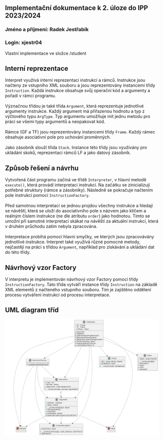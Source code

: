 ## Implementační dokumentace k 2. úloze do IPP 2023/2024
### Jméno a příjmení: Radek Jestřabík
### Login: xjestr04
Vlastní implementace ve složce /student

## Interní reprezentace

Interpret využívá interní reprezentaci instrukcí a rámců. Instrukce jsou načteny ze vstupního XML souboru a jsou reprezentovány instancemi třídy `Instruction`. Každá instrukce obsahuje svůj operační kód a argumenty a pořadí v rámci programu.
<br><br>
Význačnou třídou je také třída `Argument`, která reprezentuje jednotlivé argumenty instrukce. Každý argument má přiřazenou hodnotu a typ z výčtového typu `ArgType`. Typ argumentu umožňuje mít jednu metodu pro práci se všemi typy argumentů a neopakovat kód.
<br><br>
Rámce (GF a TF) jsou reprezentovány instancemi třídy `Frame`. Každý rámec obsahuje asociativní pole pro uchování proměnných.
<br><br>
Jako zásobník slouží třída `Stack`. Instance této třídy jsou využívány pro ukládání skoků, reprezentaci rámců LF a jako datový zásobník.

## Způsob řešení a návrhu

Vytvořená část programu začíná ve třídě `Interpreter`, v hlavní metodě `execute()`, která provádí interpretaci instrukcí. Na začátku se zinicializují potřebné struktury (rámce a  zásobníky). Následně se pokračuje načtením pole instrukcí pomocí `InstructionFactory`.
<br><br>
Před samotnou interpretací se jednou projdou všechny instrukce a hledají se návěští, která se uloží do asociativního pole s názvem jako klíčem a reálným číslem instrukce (ne dle atributu `order`) jako hodnotou. Tímto se umožní při samotné interpretaci skákat na návěští za aktuální instrukcí, která v druhém průchodu zatím nebyla zpracována.
<br><br>
Interpretace probíhá pomocí hlavní smyčky, ve kterých jsou zpracovávány jednotlivé instrukce. Interpret také využívá různé pomocné metody, nejčastěji na práci s třídou `Argument`, například pro získávání a ukládání dat do této třídy.

## Návrhový vzor Factory

V interpretu je implementován návrhový vzor Factory pomocí třídy `InstructionFactory`. Tato třída vytváří instance třídy `Instruction` na základě XML elementů z načteného vstupního souboru. Tím je zajištěno oddělení procesu vytváření instrukcí od procesu interpretace.

## UML diagram tříd

![UML diagram tříd Interpret.php](./class-diagram.png)
